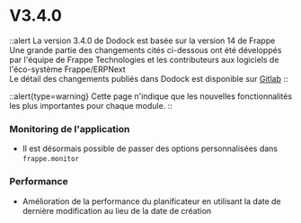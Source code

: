 # V3.4.0

::alert
La version 3.4.0 de Dodock est basée sur la version 14 de Frappe  
Une grande partie des changements cités ci-dessous ont été développés par l'équipe de Frappe Technologies et les contributeurs aux logiciels de l'éco-système Frappe/ERPNext  
Le détail des changements publiés dans Dodock est disponible sur [Gitlab](https://gitlab.com/dokos/dodock/-/releases/v3.4.0)
::

::alert{type=warning}
Cette page n'indique que les nouvelles fonctionnalités les plus importantes pour chaque module.
::

### Monitoring de l'application

- Il est désormais possible de passer des options personnalisées dans `frappe.monitor`


### Performance

- Amélioration de la performance du planificateur en utilisant la date de dernière modification au lieu de la date de création